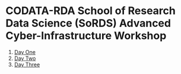 # CODATA-RDA School of Research Data Science (SoRDS) Advanced Cyber-Infrastructure Workshop

1. [Day One](ShellRefresher/)
1. [Day Two](Cloud/)
1. [Day Three](HPC/)
